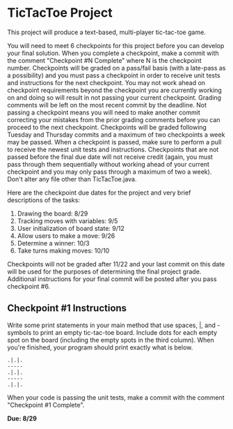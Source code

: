 # TicTacToe Project

This project will produce a text-based, multi-player tic-tac-toe game.

You will need to meet 6 checkpoints for this project before you can develop your final solution. When you complete a checkpoint, make a commit with the comment "Checkpoint #N Complete" where N is the checkpoint number. Checkpoints will be graded on a pass/fail basis (with a late-pass as a possibility) and you must pass a checkpoint in order to receive unit tests and instructions for the next checkpoint. You may not work ahead on checkpoint requirements beyond the checkpoint you are currently working on and doing so will result in not passing your current checkpoint. Grading comments will be left on the most recent commit by the deadline. Not passing a checkpoint means you will need to make another commit correcting your mistakes from the prior grading comments before you can proceed to the next checkpoint. Checkpoints will be graded following Tuesday and Thursday commits and a maximum of two checkpoints a week may be passed. When a checkpoint is passed, make sure to perform a pull to receive the newest unit tests and instructions. Checkpoints that are not passed before the final due date will not receive credit (again, you must pass through them sequentially without working ahead of your current checkpoint and you may only pass through a maximum of two a week). Don't alter any file other than TicTacToe.java. 

Here are the checkpoint due dates for the project and very brief descriptions of the tasks:

1. Drawing the board: 8/29
2. Tracking moves with variables: 9/5
3. User initialization of board state: 9/12
4. Allow users to make a move: 9/26
5. Determine a winner: 10/3
6. Take turns making moves: 10/10

Checkpoints will not be graded after 11/22 and your last commit on this date will be used for the purposes of determining the final project grade. Additional instructions for your final commit will be posted after you pass checkpoint #6.

## Checkpoint #1 Instructions

Write some print statements in your main method that use spaces, |, and - symbols to print an empty tic-tac-toe board. Include dots for each empty spot on the board (including the empty spots in the third column). When you're finished, your program should print exactly what is below. 

	.|.|.
	-----
	.|.|.
	-----
	.|.|.

When your code is passing the unit tests, make a commit with the comment "Checkpoint #1 Complete". 

**Due: 8/29**


